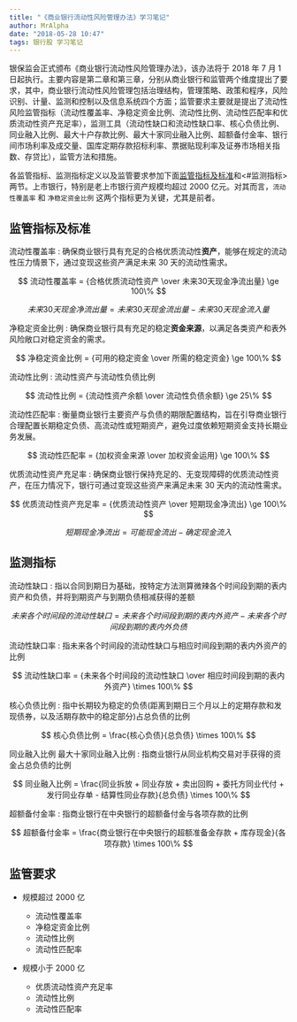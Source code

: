```yaml
---
title: "《商业银行流动性风险管理办法》学习笔记"
author: MrAlpha
date: "2018-05-28 10:47"
tags: 银行股 学习笔记
---
```


银保监会正式颁布《商业银行流动性风险管理办法》，该办法将于 2018 年 7 月 1 日起执行。主要内容是第二章和第三章，分别从商业银行和监管两个维度提出了要求，其中，商业银行流动性风险管理包括治理结构，管理策略、政策和程序，风险识别、计量、监测和控制以及信息系统四个方面；监管要求主要就是提出了流动性风险监管指标（流动性覆盖率、净稳定资金比例、流动性比例、流动性匹配率和优质流动性资产充足率），监测工具（流动性缺口和流动性缺口率、核心负债比例、同业融入比例、最大十户存款比例、最大十家同业融入比例、超额备付金率、银行间市场利率及成交量、国库定期存款招标利率、票据贴现利率及证券市场相关指数、存贷比），监管方法和措施。

各监管指标、监测指标定义以及监管要求参加下面[监管指标及标准](#监管指标及标准)和<#监测指标>两节。上市银行，特别是老上市银行资产规模均超过 2000 亿元。对其而言，`流动性覆盖率` 和 `净稳定资金比例` 这两个指标更为关键，尤其是前者。

## 监管指标及标准

流动性覆盖率
: 确保商业银行具有充足的合格优质流动性**资产**，能够在规定的流动性压力情景下，通过变现这些资产满足未来 30 天的流动性需求。

$$ 流动性覆盖率 = {合格优质流动性资产 \over 未来30天现金净流出量} \ge 100\% $$

$$ 未来30天现金净流出量 = 未来30天现金流出量 - 未来30天现金流入量 $$

净稳定资金比例
: 确保商业银行具有充足的稳定**资金来源**，以满足各类资产和表外风险敞口对稳定资金的需求。

$$ 净稳定资金比例 = {可用的稳定资金 \over 所需的稳定资金} \ge 100\% $$

流动性比例
: 流动性资产与流动性负债比例

$$ 流动性比例 = {流动性资产余额 \over 流动性负债余额} \ge 25\% $$

流动性匹配率
: 衡量商业银行主要资产与负债的期限配置结构，旨在引导商业银行合理配置长期稳定负债、高流动性或短期资产，避免过度依赖短期资金支持长期业务发展。

$$ 流动性匹配率 = {加权资金来源 \over 加权资金运用} \ge 100\% $$

优质流动性资产充足率
: 确保商业银行保持充足的、无变现障碍的优质流动性资产，在压力情况下，银行可通过变现这些资产来满足未来 30 天内的流动性需求。

$$ 优质流动性资产充足率 = {优质流动性资产 \over 短期现金净流出} \ge 100\% $$

$$ 短期现金净流出 = 可能现金流出 - 确定现金流入 $$

## 监测指标

流动性缺口
: 指以合同到期日为基础，按特定方法测算微辣各个时间段到期的表内资产和负债，并将到期资产与到期负债相减获得的差额

$$ 未来各个时间段的流动性缺口 = 未来各个时间段到期的表内外资产 - 未来各个时间段到期的表内外负债 $$

流动性缺口率
: 指未来各个时间段的流动性缺口与相应时间段到期的表内外资产的比例

$$ 流动性缺口率 = {未来各个时间段的流动性缺口 \over 相应时间段到期的表内外资产} \times 100\% $$

核心负债比例
: 指中长期较为稳定的负债(距离到期日三个月以上的定期存款和发现债券，以及活期存款中的稳定部分)占总负债的比例

$$ 核心负债比例 = \frac{核心负债}{总负债} \times 100\% $$

同业融入比例
最大十家同业融入比例
: 指商业银行从同业机构交易对手获得的资金占总负债的比例

$$ 同业融入比例 = \frac{同业拆放 + 同业存放 + 卖出回购 + 委托方同业代付 + 发行同业存单 - 结算性同业存款}{总负债} \times 100\% $$

超额备付金率
: 指商业银行在中央银行的超额备付金与各项存款的比例

$$ 超额备付金率 = \frac{商业银行在中央银行的超额准备金存款 + 库存现金}{各项存款} \times 100\% $$

## 监管要求

- 规模超过 2000 亿

  + 流动性覆盖率
  + 净稳定资金比例
  + 流动性比例
  + 流动性匹配率

- 规模小于 2000 亿

  + 优质流动性资产充足率
  + 流动性比例
  + 流动性匹配率
